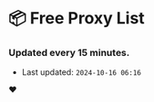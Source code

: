 # :package: Free Proxy List
### Updated every 15 minutes.

- Last updated: `2024-10-16 06:16`

:heart:
